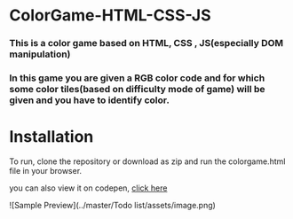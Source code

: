 # ColorGame-HTML-CSS-JS

### This is a color game based on HTML, CSS , JS(especially DOM manipulation)

### In this game you are given a RGB color code and for which some color tiles(based on difficulty mode of game) will be given and you have to identify color.

# Installation

To run, clone the repository or download as zip and run the colorgame.html file in your browser.

you can also view it on codepen, [click here](https://codepen.io/Piyush0_0/pen/XWmwaqM)

![Sample Preview](../master/Todo list/assets/image.png)
